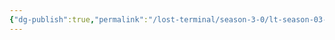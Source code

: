 ```yaml
---
{"dg-publish":true,"permalink":"/lost-terminal/season-3-0/lt-season-03-0/","tags":["project/lt"],"noteIcon":"","created":"2025-02-23T16:18","updated":"2025-04-05T13:12"}
---
```


 